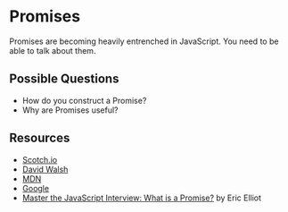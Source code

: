 # Promises
Promises are becoming heavily entrenched in JavaScript. You need to be able to talk about them.

## Possible Questions
* How do you construct a Promise?
* Why are Promises useful?

## Resources
* [Scotch.io](https://scotch.io/tutorials/javascript-promises-for-dummies)
* [David Walsh](https://davidwalsh.name/promises)
* [MDN](https://developer.mozilla.org/en-US/docs/Web/JavaScript/Reference/Global_Objects/Promise)
* [Google](https://developers.google.com/web/fundamentals/getting-started/primers/promises)
* [Master the JavaScript Interview: What is a Promise?](https://medium.com/javascript-scene/master-the-javascript-interview-what-is-a-promise-27fc71e77261#.syckeuj61) by Eric Elliot

